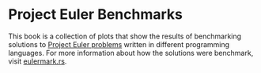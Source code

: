 # Project Euler Benchmarks

This book is a collection of plots that show the results of benchmarking
solutions to [Project Euler problems](https://projecteuler.net/problems)
written in different programming languages. For more information about how the
solutions were benchmark, visit
[eulermark.rs](https://github.com/japaric/eulermark.rs).
